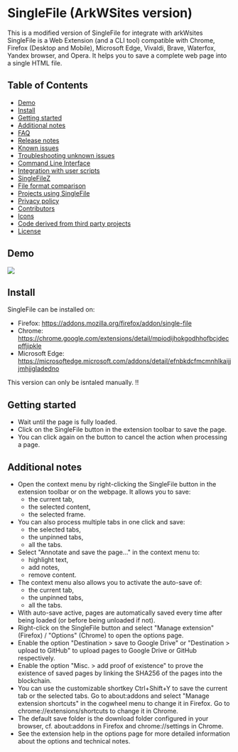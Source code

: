 # SingleFile (ArkWSites version)

This is a modified version of SingleFile for integrate with arkWsites
SingleFile is a Web Extension (and a CLI tool) compatible with Chrome, Firefox (Desktop and Mobile), Microsoft Edge, Vivaldi, Brave, Waterfox, Yandex browser, and Opera. It helps you to save a complete web page into a single HTML file.

## Table of Contents

- [Demo](#demo)
- [Install](#install)
- [Getting started](#getting-started)
- [Additional notes](#additional-notes)
- [FAQ](#faq)
- [Release notes](#release-notes)
- [Known issues](#known-issues)
- [Troubleshooting unknown issues](#troubleshooting-unknown-issues)
- [Command Line Interface](#command-line-interface)
- [Integration with user scripts](#integration-with-user-scripts)
- [SingleFileZ](#singlefilez)
- [File format comparison](#file-format-comparison)
- [Projects using SingleFile](#projects-using-singlefile)
- [Privacy policy](#privacy-policy)
- [Contributors](#contributors)
- [Icons](#icons)
- [Code derived from third party projects](#code-derived-from-third-party-projects)
- [License](#license)

## Demo

![](https://github.com/gildas-lormeau/SingleFile-Demos/blob/master/demo-sf.gif)

## Install

SingleFile can be installed on:

- Firefox: https://addons.mozilla.org/firefox/addon/single-file
- Chrome: https://chrome.google.com/extensions/detail/mpiodijhokgodhhofbcjdecpffjipkle
- Microsoft Edge: https://microsoftedge.microsoft.com/addons/detail/efnbkdcfmcmnhlkaijjjmhjjgladedno

This version can only be isntaled manually. !!

## Getting started

- Wait until the page is fully loaded.
- Click on the SingleFile button in the extension toolbar to save the page.
- You can click again on the button to cancel the action when processing a page.

## Additional notes

- Open the context menu by right-clicking the SingleFile button in the extension toolbar or on the webpage. It allows you to save:
  - the current tab,
  - the selected content,
  - the selected frame.
- You can also process multiple tabs in one click and save:
  - the selected tabs,
  - the unpinned tabs,
  - all the tabs.
- Select "Annotate and save the page..." in the context menu to:
  - highlight text,
  - add notes,
  - remove content.
- The context menu also allows you to activate the auto-save of:
  - the current tab,
  - the unpinned tabs,
  - all the tabs.
- With auto-save active, pages are automatically saved every time after being loaded (or before being unloaded if not).
- Right-click on the SingleFile button and select "Manage extension" (Firefox) / "Options" (Chrome) to open the options page.
- Enable the option "Destination > save to Google Drive" or "Destination > upload to GitHub" to upload pages to Google Drive or GitHub respectively.
- Enable the option "Misc. > add proof of existence" to prove the existence of saved pages by linking the SHA256 of the pages into the blockchain.
- You can use the customizable shortkey Ctrl+Shift+Y to save the current tab or the selected tabs. Go to about:addons and select "Manage extension shortcuts" in the cogwheel menu to change it in Firefox. Go to chrome://extensions/shortcuts to change it in Chrome.
- The default save folder is the download folder configured in your browser, cf. about:addons in Firefox and chrome://settings in Chrome.
- See the extension help in the options page for more detailed information about the options and technical notes.
